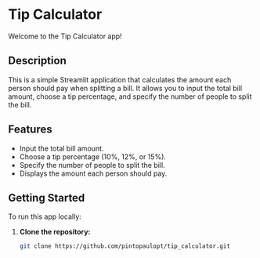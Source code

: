 # Tip Calculator

Welcome to the Tip Calculator app!

## Description

This is a simple Streamlit application that calculates the amount each person should pay when splitting a bill. It allows you to input the total bill amount, choose a tip percentage, and specify the number of people to split the bill.

## Features

- Input the total bill amount.
- Choose a tip percentage (10%, 12%, or 15%).
- Specify the number of people to split the bill.
- Displays the amount each person should pay.

## Getting Started

To run this app locally:

1. **Clone the repository:**

   ```bash
   git clone https://github.com/pintopaulopt/tip_calculator.git

